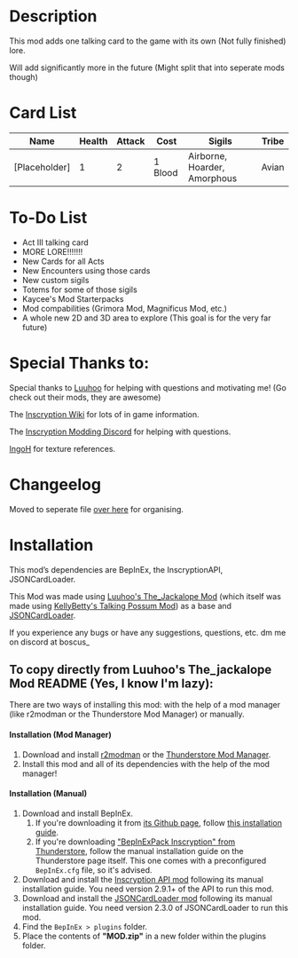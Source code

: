 # Description
This mod adds one talking card to the game with its own (Not fully finished) lore.

Will add significantly more in the future (Might split that into seperate mods though)

# Card List
| Name | Health | Attack | Cost | Sigils | Tribe |
| --- | -- | -- | ---- | --------- | --- |
| [Placeholder] | 1 | 2 | 1 Blood | Airborne, Hoarder, Amorphous | Avian |

# To-Do List
- Act III talking card
- MORE LORE!!!!!!!
- New Cards for all Acts
- New Encounters using those cards
- New custom sigils
- Totems for some of those sigils
- Kaycee's Mod Starterpacks
- Mod compabilities (Grimora Mod, Magnificus Mod, etc.)
- A whole new 2D and 3D area to explore (This goal is for the very far future)

# Special Thanks to:
Special thanks to [Luuhoo](https://thunderstore.io/c/inscryption/p/luuhooo/) for helping with questions and motivating me!
(Go check out their mods, they are awesome)

The [Inscryption Wiki](https://inscryption.fandom.com/wiki/Inscryption_Wiki) for lots of in game information.

The [Inscryption Modding Discord](https://discord.gg/ZQPvfKEpwM) for helping with questions.

[IngoH](https://ingoh.net/inscryption/textures/) for texture references.

# Changeelog
Moved to seperate file [over here](CHANGELOG.md) for organising.

# Installation
This mod’s dependencies are BepInEx, the InscryptionAPI, JSONCardLoader.

This Mod was made using [Luuhoo's The_Jackalope Mod](https://inscryption.thunderstore.io/package/luuhoo/The_Jackalope/) (which itself was made using [KellyBetty's Talking Possum Mod](https://inscryption.thunderstore.io/package/KellyBetty/Talking_Possum/)) as a base and [JSONCardLoader](https://inscryption.thunderstore.io/package/MADH95Mods/JSONCardLoader/).

If you experience any bugs or have any suggestions, questions, etc. dm me on discord at boscus_

To copy directly from Luuhoo's The_jackalope Mod README (Yes, I know I'm lazy):
-----------------------------------------------------------------
There are two ways of installing this mod: with the help of a mod manager (like r2modman or the Thunderstore Mod Manager) or manually.

#### Installation (Mod Manager)
1. Download and install [r2modman](https://thunderstore.io/package/ebkr/r2modman/) or the [Thunderstore Mod Manager](https://www.overwolf.com/app/Thunderstore-Thunderstore_Mod_Manager).
2. Install this mod and all of its dependencies with the help of the mod manager! 

#### Installation (Manual)
1. Download and install BepInEx.
    1. If you're downloading it from [its Github page](https://github.com/BepInEx/BepInEx/releases), follow [this installation guide](https://docs.bepinex.dev/articles/user_guide/installation/index.html#where-to-download-bepinex).
    2. If you're downloading ["BepInExPack Inscryption" from Thunderstore](https://inscryption.thunderstore.io/package/BepInEx/BepInExPack_Inscryption/), follow the manual installation guide on the Thunderstore page itself. This one comes with a preconfigured `BepInEx.cfg` file, so it's advised.
3. Download and install the [Inscryption API mod](https://inscryption.thunderstore.io/package/API_dev/API/) following its manual installation guide. You need version 2.9.1+ of the API to run this mod.
4. Download and install the [JSONCardLoader mod](https://inscryption.thunderstore.io/package/MADH95Mods/JSONCardLoader/) following its manual installation guide. You need version 2.3.0 of JSONCardLoader to run this mod.
6. Find the `BepInEx > plugins` folder.
7. Place the contents of **"MOD.zip"** in a new folder within the plugins folder.
